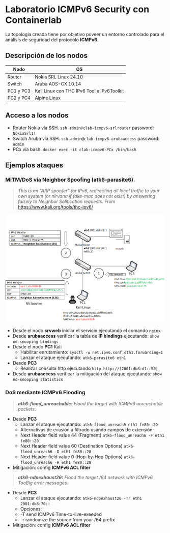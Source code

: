# Laboratorio ICMPv6 Security con Containerlab

La topología creada tiene por objetivo poveer un entorno controlado para el análisis de seguridad del protocolo **ICMPv6**.
## Descripción de los nodos

| Nodo |OS  |
|--|--|
| Router |Nokia SRL Linux 24.10  
| Switch |Aruba AOS-CX 10.14
|PC1 y PC3|Kali Linux con THC IPv6 Tool e IPv6Toolkit 
|PC2 y PC4|Alpine Linux
## Acceso a los nodos
* Router Nokia vía SSH. `ssh admin@clab-icmpv6-srlrouter` password: `NokiaSrl1!`
* Switch Aruba vía SSH. `ssh admin@clab-icmpv6-arubaaccess` password: `admin`
* PCx vía bash. `docker exec -it clab-icmpv6-PCx /bin/bash`
## Ejemplos ataques
### MiTM/DoS vía Neighbor Spoofing (atk6-parasite6). 
>*This is an "ARP spoofer" for IPv6, redirecting all local traffic to your own
system (or nirvana if fake-mac does not exist) by answering falsely to
Neighbor Solitication requests.*  From https://www.kali.org/tools/thc-ipv6/

![Alt text](images/topoipv6filter.png)

* Desde el nodo **srvweb** iniciar el servicio ejecutando el comando `nginx`
* Desde **arubaaccess** verificar la tabla de **IP bindings** ejecutando: `show nd-snooping bindings`
* Desde el nodo **PC1** Kali
  * Habilitar enrutamiento: `sysctl -w net.ipv6.conf.eth1.forwarding=1`
  * Lanzar el ataque ejecutando: `atk6-parasite6 eth1`
* Desde **PC3**
  * Realizar consulta http ejecutando `http http://[2001:db8:d1::50]`
* Desde **arubaaccess** verificar la mitigación del ataque ejecutando: `show nd-snooping statistics`
### **DoS mediante ICMPv6 Flooding** 

>***atk6-flood_unreachable:** Flood the target with ICMPv6 unreachable packets.*
* Desde **PC3**
  *  Lanzar el ataque ejecutando: `atk6-flood_unreach6 eth1 fe80::20`
  * Alternativas de evasión a filtrado usando campos de extensión: 
  * Next Header field value 44 (Fragment) `atk6-flood_unreach6 -F eth1 fe80::20`
  * Next Header field value 60 (Destination Options) `atk6-flood_unreach6 -D eth1 fe80::20`
  * Next Header field value 0 (Hop-by-Hop Options) `atk6-flood_unreach6 -H eth1 fe80::20`
* Mitigación: config **ICMPv6 ACL filter**   
>***atk6-ndpexhaust26:** Flood the target /64 network with ICMPv6 TooBig error messages.*
* Desde **PC3**
  *  Lanzar el ataque ejecutando: `atk6-ndpexhaust26 -Tr eth1 2001:db8:70::`
  * Opciones: 
  * -T send ICMPv6 Time-to-live-exeeded
  * -r randomize the source from your /64 prefix
* Mitigación: config **ICMPv6 ACL filter**    
